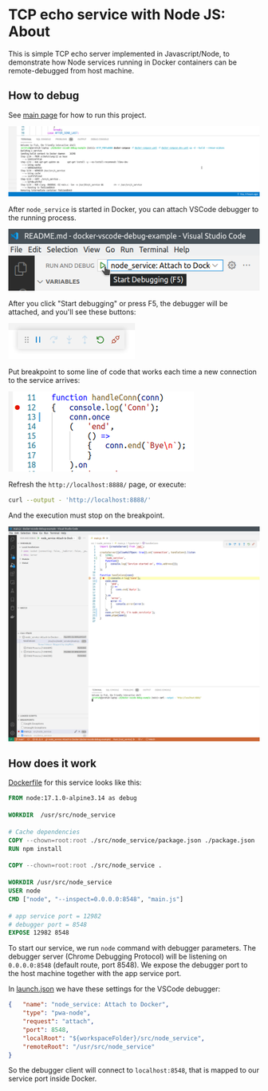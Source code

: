 # TCP echo service with Node JS: About

This is simple TCP echo server implemented in Javascript/Node, to demonstrate how Node services running in Docker containers can be remote-debugged from host machine.

## How to debug

See [main page](../../README.md) for how to run this project.

![image: docker-compose](../../readme-assets/docker-compose-up-dev.png)

After `node_service` is started in Docker, you can attach VSCode debugger to the running process.

![image: F5](../../readme-assets/node_service-f5.png)

After you click "Start debugging" or press F5, the debugger will be attached, and you'll see these buttons:

![image: F5 started](../../readme-assets/f5.png)

Put breakpoint to some line of code that works each time a new connection to the service arrives:

![image: breakpoint](../../readme-assets/node_service-breakpoint.png)

Refresh the `http://localhost:8888/` page, or execute:

```bash
curl --output - 'http://localhost:8888/'
```

And the execution must stop on the breakpoint.

![image: breakpoint](../../readme-assets/node_service-breakpoint-hit.png)

## How does it work

[Dockerfile](../../infra/node_service/Dockerfile) for this service looks like this:

```dockerfile
FROM node:17.1.0-alpine3.14 as debug

WORKDIR  /usr/src/node_service

# Cache dependencies
COPY --chown=root:root ./src/node_service/package.json ./package.json
RUN npm install

COPY --chown=root:root ./src/node_service .

WORKDIR /usr/src/node_service
USER node
CMD ["node", "--inspect=0.0.0.0:8548", "main.js"]

# app service port = 12982
# debugger port = 8548
EXPOSE 12982 8548
```

To start our service, we run `node` command with debugger parameters. The debugger server (Chrome Debugging Protocol) will be listening on `0.0.0.0:8548` (default route, port 8548).
We expose the debugger port to the host machine together with the app service port.

In [launch.json](../../.vscode/launch.json) we have these settings for the VSCode debugger:

```json
{	"name": "node_service: Attach to Docker",
	"type": "pwa-node",
	"request": "attach",
	"port": 8548,
	"localRoot": "${workspaceFolder}/src/node_service",
	"remoteRoot": "/usr/src/node_service"
}
```

So the debugger client will connect to `localhost:8548`, that is mapped to our service port inside Docker.
